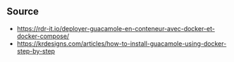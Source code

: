 

## Source

* https://rdr-it.io/deployer-guacamole-en-conteneur-avec-docker-et-docker-compose/
* https://krdesigns.com/articles/how-to-install-guacamole-using-docker-step-by-step
